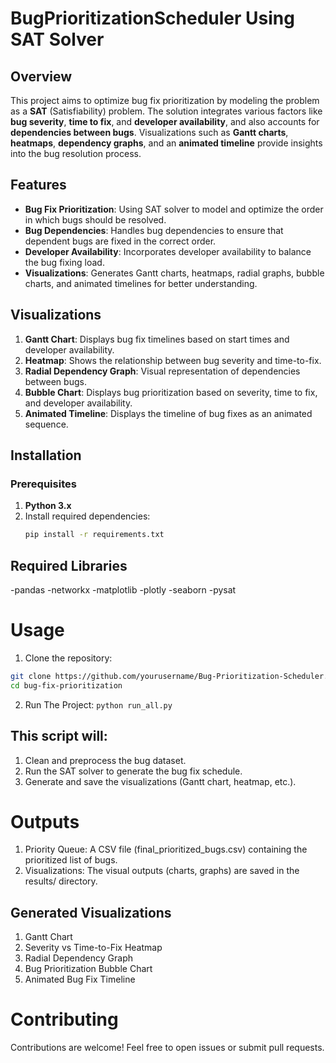 # BugPrioritizationScheduler Using SAT Solver

## Overview

This project aims to optimize bug fix prioritization by modeling the problem as a **SAT** (Satisfiability) problem. The solution integrates various factors like **bug severity**, **time to fix**, and **developer availability**, and also accounts for **dependencies between bugs**. Visualizations such as **Gantt charts**, **heatmaps**, **dependency graphs**, and an **animated timeline** provide insights into the bug resolution process.

## Features

- **Bug Fix Prioritization**: Using SAT solver to model and optimize the order in which bugs should be resolved.
- **Bug Dependencies**: Handles bug dependencies to ensure that dependent bugs are fixed in the correct order.
- **Developer Availability**: Incorporates developer availability to balance the bug fixing load.
- **Visualizations**: Generates Gantt charts, heatmaps, radial graphs, bubble charts, and animated timelines for better understanding.

## Visualizations

1. **Gantt Chart**: Displays bug fix timelines based on start times and developer availability.
2. **Heatmap**: Shows the relationship between bug severity and time-to-fix.
3. **Radial Dependency Graph**: Visual representation of dependencies between bugs.
4. **Bubble Chart**: Displays bug prioritization based on severity, time to fix, and developer availability.
5. **Animated Timeline**: Displays the timeline of bug fixes as an animated sequence.


## Installation

### Prerequisites
1. **Python 3.x**
2. Install required dependencies:
   ```bash
   pip install -r requirements.txt

## Required Libraries

-pandas
-networkx
-matplotlib
-plotly
-seaborn
-pysat

# Usage
1. Clone the repository:
  ```bash
  git clone https://github.com/yourusername/Bug-Prioritization-Scheduler.git
  cd bug-fix-prioritization
  ```
2. Run The Project:
  ```python run_all.py```

## This script will:
1. Clean and preprocess the bug dataset.
2. Run the SAT solver to generate the bug fix schedule.
3. Generate and save the visualizations (Gantt chart, heatmap, etc.).

# Outputs
1. Priority Queue: A CSV file (final_prioritized_bugs.csv) containing the prioritized list of bugs.
2. Visualizations: The visual outputs (charts, graphs) are saved in the results/ directory.

## Generated Visualizations
1. Gantt Chart
2. Severity vs Time-to-Fix Heatmap
3. Radial Dependency Graph
4. Bug Prioritization Bubble Chart
5. Animated Bug Fix Timeline

# Contributing
Contributions are welcome! Feel free to open issues or submit pull requests.
 

